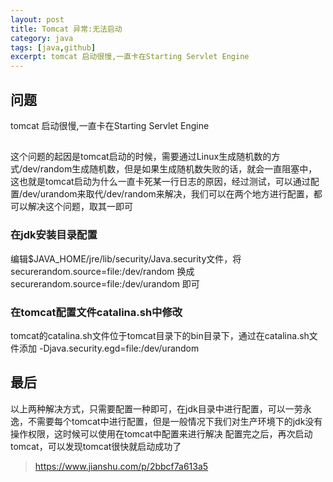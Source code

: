 ```yaml
---
layout: post
title: Tomcat 异常:无法启动
category: java
tags: [java,github]
excerpt: tomcat 启动很慢,一直卡在Starting Servlet Engine
---
```


## 问题
tomcat 启动很慢,一直卡在Starting Servlet Engine

## 
这个问题的起因是tomcat启动的时候，需要通过Linux生成随机数的方式/dev/random生成随机数，但是如果生成随机数失败的话，就会一直阻塞中，这也就是tomcat启动为什么一直卡死某一行日志的原因，经过测试，可以通过配置/dev/urandom来取代/dev/random来解决，我们可以在两个地方进行配置，都可以解决这个问题，取其一即可

### 在jdk安装目录配置
编辑$JAVA_HOME/jre/lib/security/Java.security文件，将securerandom.source=file:/dev/random 换成 securerandom.source=file:/dev/urandom 即可

### 在tomcat配置文件catalina.sh中修改
tomcat的catalina.sh文件位于tomcat目录下的bin目录下，通过在catalina.sh文件添加 -Djava.security.egd=file:/dev/urandom

## 最后 
以上两种解决方式，只需要配置一种即可，在jdk目录中进行配置，可以一劳永逸，不需要每个tomcat中进行配置，但是一般情况下我们对生产环境下的jdk没有操作权限，这时候可以使用在tomcat中配置来进行解决
    配置完之后，再次启动tomcat，可以发现tomcat很快就启动成功了
    
> https://www.jianshu.com/p/2bbcf7a613a5